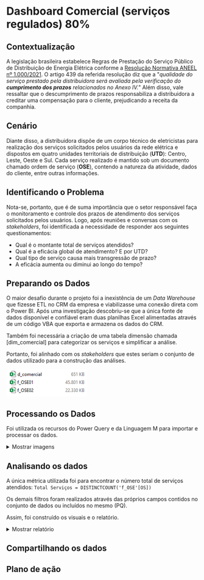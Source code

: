 # Dashboard Comercial (serviços regulados) 80%

## Contextualização
A legislação brasileira estabelece Regras de Prestação do Serviço Público de Distribuição de Energia Elétrica conforme a  [Resolução Normativa ANEEL nº 1.000/2021](https://www2.aneel.gov.br/cedoc/ren20211000.pdf). O artigo 439 da referida resolução diz que a "_qualidade do serviço prestado pela distribuidora será avaliada pela verificação do **cumprimento dos prazos** relacionados no Anexo IV._" Além disso, vale ressaltar que o descumprimento de prazos responsabiliza a distribuidora a creditar uma compensação para o cliente, prejudicando a receita da companhia.

## Cenário
Diante disso, a distribuidora dispõe de um corpo técnico de eletricistas para realização dos serviços solicitados pelos usuários da rede elétrica e dispostos em quatro unidades territoriais de distribuição (**UTD**): Centro, Leste, Oeste e Sul. Cada serviço realizado é mantido sob um documento chamado ordem de serviço (**OSE**), contendo a natureza da atividade, dados do cliente, entre outras informações.

## Identificando o Problema
Nota-se, portanto, que é de suma importância que o setor responsável faça o monitoramento e controle dos prazos de atendimento dos serviços solicitados pelos usuários. Logo, após reuniões e conversas com os _stakeholders_, foi identificada a necessidade de responder aos seguintes questionamentos:
- Qual é o montante total de serviços atendidos?
- Qual é a eficácia global de atendimento? E por UTD?
- Qual tipo de serviço causa mais transgressão de prazo?
- A eficácia aumenta ou diminui ao longo do tempo?

## Preparando os Dados
O maior desafio durante o projeto foi a inexistência de um _Data Warehouse_ que fizesse ETL no CRM da empresa e viabilizasse uma conexão direta com o Power BI. Após uma investigação descobriu-se que a única fonte de dados disponível e confiável eram duas planilhas Excel alimentadas através de um código VBA que exporta e armazena os dados do CRM.

Também foi necessária a criação de uma tabela dimensão chamada [dim_comercial] para categorizar os serviços e simplificar a análise.

Portanto, foi alinhado com os _stakeholders_ que estes seriam o conjunto de dados utilizado para a construção das análises.

<img src="/assets/servicos-regulados/dados_resolução_1000.png" alt="Conjunto de dados"/>

## Processando os Dados
Foi utilizada os recursos do Power Query e da Linguagem M para importar e processar os dados.
<details>
  <summary>Mostrar imagens</summary>
  Código em M:
  
  <img src="/assets/servicos-regulados/M_code.png" alt="Código em M"/>

  Dados no Power Query e as etapas aplicadas:
  
  <img src="/assets/servicos-regulados/PQ_import.png" alt="Power Query"/>

  Modelo de dados:
  
  <img src="/assets/servicos-regulados/model.png" alt="Data Model"/>
  
</details>

## Analisando os dados
A única métrica utilizada foi para encontrar o número total de serviços atendidos:
```Total Serviços = DISTINCTCOUNT('f_OSE'[OS])```

Os demais filtros foram realizados através das próprios campos contidos no conjunto de dados ou incluídos no mesmo (PQ).

Assim, foi construído os visuais e o relatório.

<details>
  <summary>Mostrar relatório</summary>
  
  <img src="/assets/servicos-regulados/dash_comercial_regulados.png" alt="Dashboard Comercial - Serviços Regulados" style="height: 1200px, width: 1280px" />
  
</details>

## Compartilhando os dados


## Plano de ação


